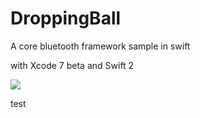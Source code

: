 # DroppingBall

A core bluetooth framework sample in swift

with Xcode 7 beta and Swift 2

![](out.gif)

test

